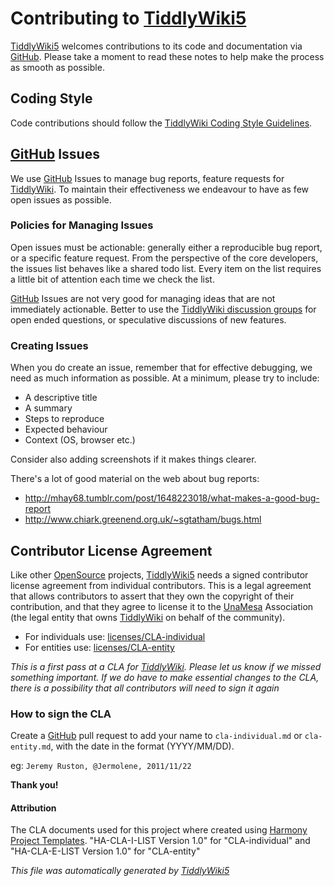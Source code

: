 <h1 class=''>Contributing to <a class=' tw-tiddlylink tw-tiddlylink-resolves' href='http://tiddlywiki.com/static/TiddlyWiki5.html' title='TiddlyWiki5'>TiddlyWiki5</a></h1><p><a class=' tw-tiddlylink tw-tiddlylink-resolves' href='http://tiddlywiki.com/static/TiddlyWiki5.html' title='TiddlyWiki5'>TiddlyWiki5</a> welcomes contributions to its code and documentation via <a class='tw-tiddlylink-external' href='https://github.com/Jermolene/TiddlyWiki5' target='_blank'>GitHub</a>. Please take a moment to read these notes to help make the process as smooth as possible.</p><h2 class=''>Coding Style</h2><p>Code contributions should follow the <a class=' tw-tiddlylink tw-tiddlylink-resolves' href='http://tiddlywiki.com/static/TiddlyWiki%2520Coding%2520Style%2520Guidelines.html' title='TiddlyWiki Coding Style Guidelines'>TiddlyWiki Coding Style Guidelines</a>.</p><h2 class=''><a class=' tw-tiddlylink tw-tiddlylink-missing' href='http://tiddlywiki.com/static/GitHub.html' title='GitHub'>GitHub</a> Issues</h2><p>We use <a class=' tw-tiddlylink tw-tiddlylink-missing' href='http://tiddlywiki.com/static/GitHub.html' title='GitHub'>GitHub</a> Issues to manage bug reports, feature requests for <a class=' tw-tiddlylink tw-tiddlylink-resolves' href='http://tiddlywiki.com/static/TiddlyWiki.html' title='TiddlyWiki'>TiddlyWiki</a>. To maintain their effectiveness we endeavour to have as few open issues as possible.</p><h3 class=''>Policies for Managing Issues</h3><p>Open issues must be actionable: generally either a reproducible bug report, or a specific feature request. From the perspective of the core developers, the issues list behaves like a shared todo list. Every item on the list requires a little bit of attention each time we check the list.</p><p><a class=' tw-tiddlylink tw-tiddlylink-missing' href='http://tiddlywiki.com/static/GitHub.html' title='GitHub'>GitHub</a> Issues are not very good for managing ideas that are not immediately actionable. Better to use the <a class=' tw-tiddlylink tw-tiddlylink-resolves' href='http://tiddlywiki.com/static/Community.html' title='Community'>TiddlyWiki discussion groups</a> for open ended questions, or speculative discussions of new features.</p><h3 class=''>Creating Issues</h3><p>When you do create an issue, remember that for effective debugging, we need as much information as possible. At a minimum, please try to include:</p><ul><li>A descriptive title</li><li>A summary</li><li>Steps to reproduce</li><li>Expected behaviour</li><li>Context (OS, browser etc.)</li></ul><p>Consider also adding screenshots if it makes things clearer.</p><p>There's a lot of good material on the web about bug reports:</p><ul><li><a class='tw-tiddlylink-external' href='http://mhay68.tumblr.com/post/1648223018/what-makes-a-good-bug-report' target='_blank'>http://mhay68.tumblr.com/post/1648223018/what-makes-a-good-bug-report</a></li><li><a class='tw-tiddlylink-external' href='http://www.chiark.greenend.org.uk/~sgtatham/bugs.html' target='_blank'>http://www.chiark.greenend.org.uk/~sgtatham/bugs.html</a></li></ul><h2 class=''>Contributor License Agreement</h2><p>Like other <a class=' tw-tiddlylink tw-tiddlylink-resolves' href='http://tiddlywiki.com/static/OpenSource.html' title='OpenSource'>OpenSource</a> projects, <a class=' tw-tiddlylink tw-tiddlylink-resolves' href='http://tiddlywiki.com/static/TiddlyWiki5.html' title='TiddlyWiki5'>TiddlyWiki5</a> needs a signed contributor license agreement from individual contributors. This is a legal agreement that allows contributors  to assert that they own the copyright of their contribution, and that they agree to license it to the <a class=' tw-tiddlylink tw-tiddlylink-missing' href='http://tiddlywiki.com/static/UnaMesa.html' title='UnaMesa'>UnaMesa</a> Association (the legal entity that owns <a class=' tw-tiddlylink tw-tiddlylink-resolves' href='http://tiddlywiki.com/static/TiddlyWiki.html' title='TiddlyWiki'>TiddlyWiki</a> on behalf of the community).</p><ul><li>For individuals use: <a class='tw-tiddlylink-external' href='https://github.com/Jermolene/TiddlyWiki5/tree/master/licenses/cla-individual.md' target='_blank'>licenses/CLA-individual</a></li><li>For entities use: <a class='tw-tiddlylink-external' href='https://github.com/Jermolene/TiddlyWiki5/tree/master/licenses/cla-entity.md' target='_blank'>licenses/CLA-entity</a></li></ul><p><em>This is a first pass at a CLA for <a class=' tw-tiddlylink tw-tiddlylink-resolves' href='http://tiddlywiki.com/static/TiddlyWiki.html' title='TiddlyWiki'>TiddlyWiki</a>. Please let us know if we missed something important. If we do have to make essential changes to the CLA, there is a possibility that all contributors will need to sign it again</em></p><h3 class=''>How to sign the CLA</h3><p>Create a <a class=' tw-tiddlylink tw-tiddlylink-missing' href='http://tiddlywiki.com/static/GitHub.html' title='GitHub'>GitHub</a> pull request to add your name to <code>cla-individual.md</code> or <code>cla-entity.md</code>, with the date in the format (YYYY/MM/DD).</p><p>eg: <code>Jeremy Ruston, @Jermolene, 2011/11/22</code></p><p><strong>Thank you!</strong></p><h4 class=''>Attribution</h4><p>The CLA documents used for this project where created using <a class='tw-tiddlylink-external' href='http://www.harmonyagreements.org' target='_blank'>Harmony Project Templates</a>. &quot;HA-CLA-I-LIST Version 1.0&quot; for &quot;CLA-individual&quot; and &quot;HA-CLA-E-LIST Version 1.0&quot; for &quot;CLA-entity&quot;
</p><p><em>This file was automatically generated by <a class=' tw-tiddlylink tw-tiddlylink-resolves' href='http://tiddlywiki.com/static/TiddlyWiki5.html' title='TiddlyWiki5'>TiddlyWiki5</a></em>
</p>